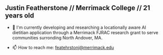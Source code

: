 ## Justin Featherstone // Merrimack College // 21 years old

- 🔭 I'm currently developing and researching a locationally aware AI dietitian application through a Merrimack FJRAC research grant to serve communities surronding North Andover, MA.

- 📫 How to reach me: featehrstonj@merrimack.edu
<!--
**justinfeatherstone/justinfeatherstone** is a ✨ _special_ ✨ repository because its `README.md` (this file) appears on your GitHub profile.

Here are some ideas to get you started:

- 🔭 I’m currently working on ...
- 🌱 I’m currently learning ...
- 👯 I’m looking to collaborate on ...
- 🤔 I’m looking for help with ...
- 💬 Ask me about ...
- 📫 How to reach me: ...
- 😄 Pronouns: ...
- ⚡ Fun fact: ...
-->
